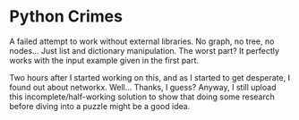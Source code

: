 # Python Crimes

A failed attempt to work without external libraries. No graph, no tree, no nodes... Just list and dictionary manipulation.
The worst part? It perfectly works with the input example given in the first part.

Two hours after I started working on this, and as I started to get desperate, I found out about networkx. Well... Thanks, I guess?
Anyway, I still upload this incomplete/half-working solution to show that doing some research before diving into a puzzle might be a good idea.